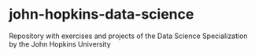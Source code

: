 # john-hopkins-data-science
 Repository with exercises and projects of the Data Science Specialization by the John Hopkins University
